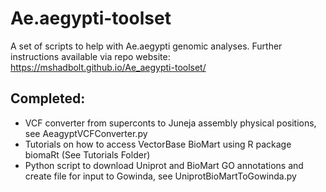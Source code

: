 # Ae.aegypti-toolset

A set of scripts to help with Ae.aegypti genomic analyses. 
Further instructions available via repo website: https://mshadbolt.github.io/Ae_aegypti-toolset/

## Completed:
* VCF converter from superconts to Juneja assembly physical positions, see AeagyptVCFConverter.py
* Tutorials on how to access VectorBase BioMart using R package biomaRt (See Tutorials Folder)
* Python script to download Uniprot and BioMart GO annotations and create file for input to Gowinda, see UniprotBioMartToGowinda.py


<!-- ## On the wishlist:

* In silico genomic sexing based on Fontaine et al. (2016) http://dx.doi.org/10.1101/060061
* Convert PLINK output files mapped to supercontigs to mapping to Juneja chromosomes - Then potentially use as input to SNeP -> https://sourceforge.net/projects/snepnetrends/?source=navbar http://dx.doi.org/10.3389/fgene.2015.00109
* R mapping superconts to Juneja chromosomes script
* R LD visualisation Shiny app
* Updated trimming and stacks scripts (?) -->
